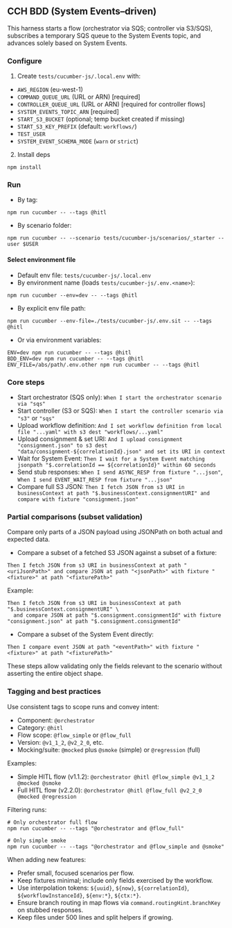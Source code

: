 ## CCH BDD (System Events–driven)

This harness starts a flow (orchestrator via SQS; controller via S3/SQS), subscribes a temporary SQS queue to the System Events topic, and advances solely based on System Events.

### Configure
1) Create `tests/cucumber-js/.local.env` with:
- `AWS_REGION` (eu-west-1)
- `COMMAND_QUEUE_URL` (URL or ARN) [required]
- `CONTROLLER_QUEUE_URL` (URL or ARN) [required for controller flows]
- `SYSTEM_EVENTS_TOPIC_ARN` [required]
- `START_S3_BUCKET` (optional; temp bucket created if missing)
- `START_S3_KEY_PREFIX` (default: `workflows/`)
- `TEST_USER`
- `SYSTEM_EVENT_SCHEMA_MODE` (`warn` or `strict`)

2) Install deps
```
npm install
```

### Run
- By tag:
```
npm run cucumber -- --tags @hitl
```
- By scenario folder:
```
npm run cucumber -- --scenario tests/cucumber-js/scenarios/_starter --user $USER
```

#### Select environment file
- Default env file: `tests/cucumber-js/.local.env`
- By environment name (loads `tests/cucumber-js/.env.<name>`):
```
npm run cucumber --env=dev -- --tags @hitl
```
- By explicit env file path:
```
npm run cucumber --env-file=./tests/cucumber-js/.env.sit -- --tags @hitl
```
- Or via environment variables:
```
ENV=dev npm run cucumber -- --tags @hitl
BDD_ENV=dev npm run cucumber -- --tags @hitl
ENV_FILE=/abs/path/.env.other npm run cucumber -- --tags @hitl
```

### Core steps
- Start orchestrator (SQS only): `When I start the orchestrator scenario via "sqs"`
- Start controller (S3 or SQS): `When I start the controller scenario via "s3"` or `"sqs"`
- Upload workflow definition: `And I set workflow definition from local file "...yaml" with s3 dest "workflows/...yaml"`
- Upload consignment & set URI: `And I upload consignment "consignment.json" to s3 dest "data/consignment-${correlationId}.json" and set its URI in context`
- Wait for System Event: `Then I wait for a System Event matching jsonpath "$.correlationId == ${correlationId}" within 60 seconds`
- Send stub responses: `When I send ASYNC_RESP from fixture "...json"`, `When I send EVENT_WAIT_RESP from fixture "...json"`
- Compare full S3 JSON: `Then I fetch JSON from s3 URI in businessContext at path "$.businessContext.consignmentURI" and compare with fixture "consignment.json"`

### Partial comparisons (subset validation)
Compare only parts of a JSON payload using JSONPath on both actual and expected data.

- Compare a subset of a fetched S3 JSON against a subset of a fixture:
```
Then I fetch JSON from s3 URI in businessContext at path "<uriJsonPath>" and compare JSON at path "<jsonPath>" with fixture "<fixture>" at path "<fixturePath>"
```
Example:
```
Then I fetch JSON from s3 URI in businessContext at path "$.businessContext.consignmentURI" \
  and compare JSON at path "$.consignment.consignmentId" with fixture "consignment.json" at path "$.consignment.consignmentId"
```

- Compare a subset of the System Event directly:
```
Then I compare event JSON at path "<eventPath>" with fixture "<fixture>" at path "<fixturePath>"
```

These steps allow validating only the fields relevant to the scenario without asserting the entire object shape.

### Tagging and best practices

Use consistent tags to scope runs and convey intent:

- Component: `@orchestrator`
- Category: `@hitl`
- Flow scope: `@flow_simple` or `@flow_full`
- Version: `@v1_1_2`, `@v2_2_0`, etc.
- Mocking/suite: `@mocked` plus `@smoke` (simple) or `@regression` (full)

Examples:

- Simple HITL flow (v1.1.2): `@orchestrator @hitl @flow_simple @v1_1_2 @mocked @smoke`
- Full HITL flow (v2.2.0): `@orchestrator @hitl @flow_full @v2_2_0 @mocked @regression`

Filtering runs:

```
# Only orchestrator full flow
npm run cucumber -- --tags "@orchestrator and @flow_full"

# Only simple smoke
npm run cucumber -- --tags "@orchestrator and @flow_simple and @smoke"
```

When adding new features:

- Prefer small, focused scenarios per flow.
- Keep fixtures minimal; include only fields exercised by the workflow.
- Use interpolation tokens: `${uuid}`, `${now}`, `${correlationId}`, `${workflowInstanceId}`, `${env:*}`, `${ctx:*}`.
- Ensure branch routing in map flows via `command.routingHint.branchKey` on stubbed responses.
- Keep files under 500 lines and split helpers if growing.
